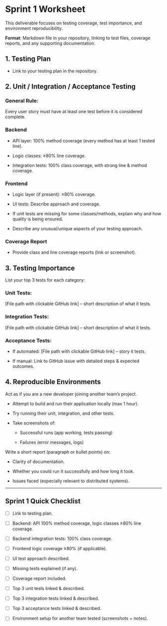 # Sprint 1 Worksheet

This deliverable focuses on testing coverage, test importance, and environment reproducibility.

**Format**: Markdown file in your repository, linking to test files, coverage reports, and any supporting documentation.

## 1. Testing Plan

- Link to your testing plan in the repository.

## 2. Unit / Integration / Acceptance Testing

### General Rule:

Every user story must have at least one test before it is considered complete.

### Backend

- API layer: 100% method coverage (every method has at least 1 tested line).

- Logic classes: ≥80% line coverage.

- Integration tests: 100% class coverage, with strong line & method coverage.

### Frontend

- Logic layer (if present): ≥80% coverage.

- UI tests: Describe approach and coverage.

- If unit tests are missing for some classes/methods, explain why and how quality is being ensured.

- Describe any unusual/unique aspects of your testing approach.

### Coverage Report

- Provide class and line coverage reports (link or screenshot).

## 3. Testing Importance

List your top 3 tests for each category:

### Unit Tests:

[File path with clickable GitHub link] – short description of what it tests.

### Integration Tests:
    
[File path with clickable GitHub link] – short description of what it tests.

### Acceptance Tests:

- If automated: [File path with clickable GitHub link] – story it tests.

- If manual: Link to GitHub issue with detailed steps & expected outcomes.

## 4. Reproducible Environments

Act as if you are a new developer joining another team’s project.

- Attempt to build and run their application locally (max 1 hour).

- Try running their unit, integration, and other tests.

- Take screenshots of:

  - Successful runs (app working, tests passing)

  - Failures (error messages, logs)

Write a short report (paragraph or bullet points) on:

- Clarity of documentation.

- Whether you could run it successfully and how long it took.

- Issues faced (especially relevant to distributed systems).

---

## Sprint 1 Quick Checklist

- [ ] Link to testing plan.

- [ ] Backend: API 100% method coverage, logic classes ≥80% line coverage.

- [ ] Backend integration tests: 100% class coverage.

- [ ] Frontend logic coverage ≥80% (if applicable).

- [ ] UI test approach described.

- [ ] Missing tests explained (if any).

- [ ] Coverage report included.

- [ ] Top 3 unit tests linked & described.

- [ ] Top 3 integration tests linked & described.

- [ ] Top 3 acceptance tests linked & described.

- [ ] Environment setup for another team tested (screenshots + notes).
